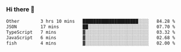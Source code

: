 ### Hi there 👋

<!--
**WShiBin/WShiBin** is a ✨ _special_ ✨ repository because its `README.md` (this file) appears on your GitHub profile.

Here are some ideas to get you started:

- 🔭 I’m currently working on ...
- 🌱 I’m currently learning ...
- 👯 I’m looking to collaborate on ...
- 🤔 I’m looking for help with ...
- 💬 Ask me about ...
- 📫 How to reach me: ...
- 😄 Pronouns: ...
- ⚡ Fun fact: ...
-->

<!--START_SECTION:waka-->

```txt
Other        3 hrs 10 mins   █████████████████████░░░░   84.28 %
JSON         17 mins         ██░░░░░░░░░░░░░░░░░░░░░░░   07.70 %
TypeScript   7 mins          ▓░░░░░░░░░░░░░░░░░░░░░░░░   03.32 %
JavaScript   6 mins          ▓░░░░░░░░░░░░░░░░░░░░░░░░   02.68 %
fish         4 mins          ▓░░░░░░░░░░░░░░░░░░░░░░░░   02.00 %
```

<!--END_SECTION:waka-->
